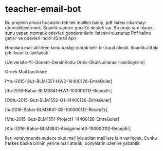 # teacher-email-bot
Bu projenin amaci hocalarin tek tek mailleri bakip, pdf listesi cikarmayi otomatiklestirmek. Suanlik sadece gmail'e destek var. Bu proje tam olarak sunu yapar, otomatik odevleri gonderenlerin listesini olusturup Pdf haline getirir ve odevleri indirir.(Gmail Api)

Hocalara mail atilirken konu basligi olarak belli bir kural olmali. Suanlik alttaki gibi kural kullanilacak. 

[Universite-Yil-Donem-DersinKodu-Odev-OkulNumarasi-IsimSoyisim]

Ornek Mail basliklari:

[Ytu-2015-Guz-BLM1551-HW2-14400128-EmreGuler]

[Itu-2016-Bahar-BLM3841-HW1-100000112-RecepEr]

[Odtu-2015-Guz-BLM1552-Q1-14400128-EmreGuler]

[Iu-2016-Bahar-BLM3841-Q5-100000112-RecepEr]

[Mtu-2015-Guz-BLM1551-Project1-14400128-EmreGuler]

[Ktu-2016-Bahar-BLM3841-Assignment3-100000112-RecepEr]

Ileri versiyonunda sadece okul mail'iyle atilan mail'lere izin verilecek. Cunku herkes baska birinin yerine mail atarak, dosyalarin uzerine yazabilir.
